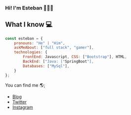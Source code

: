### Hi! I'm Esteban 👋🙋‍♂️

## What I know 💻
```js
const esteban = {
    pronouns: "He" | "Him",
    askMeAbout: ["full stack", "gamer"],
    technologies: {
        FrontEnd: Javascript, CSS: ["Bootstrap"], HTML,
        BackEnd: ["Java: ["SpringBoot"],
        Databases: ["MySql"],
    }
};
```

You can find me 🌎;
 - [Blog]()
 - [Twitter]()
 - [Instagram](https://www.instagram.com/sgvanderz/)


<!--
**esugeraldo/esugeraldo** is a ✨ _special_ ✨ repository because its `README.md` (this file) appears on your GitHub profile.

Here are some ideas to get you started:

- 🔭 I’m currently working on ...
- 🌱 I’m currently learning ...
- 👯 I’m looking to collaborate on ...
- 🤔 I’m looking for help with ...
- 💬 Ask me about ...
- 📫 How to reach me: ...
- 😄 Pronouns: ...
- ⚡ Fun fact: ...
-->
